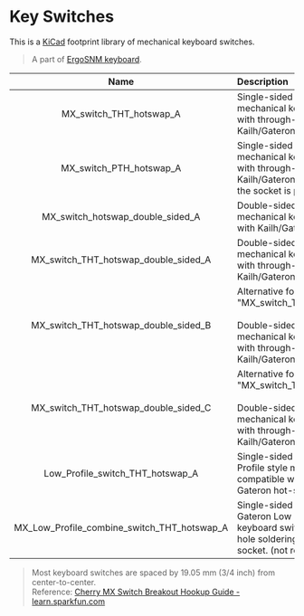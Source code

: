 # Key Switches

This is a [KiCad](https://www.kicad.org/) footprint library of mechanical keyboard switches.

> A part of [ErgoSNM keyboard](https://github.com/ziteh/ergo-snm-keyboard).

|                   Name                   | Description                                                                                                                                                                                                            |               Preview                |
| :--------------------------------------: | :--------------------------------------------------------------------------------------------------------------------------------------------------------------------------------------------------------------------- | :----------------------------------: |
|      MX_switch_THT_hotswap_A         | Single-sided mounting for Cherry MX style mechanical keyboard switch, compatible with through-hole soldering and Kailh/Gateron hot-swap socket.                                                                         | ![](https://i.imgur.com/1LXt14K.png) |
| MX_switch_PTH_hotswap_A | Single-sided mounting for Cherry MX style mechanical keyboard switch, compatible with through-hole soldering and Kailh/Gateron hot-swap socket, the hole of the socket is plated. | ![](https://i.imgur.com/6LuCiP6.png) |
| MX_switch_hotswap_double_sided_A | Double-sided mounting for Cherry MX style mechanical keyboard switch, compatible with Kailh/Gateron hot-swap socket. | ![](https://i.imgur.com/yuDGATy.jpg) |
| MX_switch_THT_hotswap_double_sided_A | Double-sided mounting for Cherry MX style mechanical keyboard switch, compatible with through-hole soldering and Kailh/Gateron hot-swap socket.                                                                         | ![](https://i.imgur.com/FqxFPHU.png) |
| MX_switch_THT_hotswap_double_sided_B | Alternative for "MX_switch_THT_hotswap_double_sided_A".<br/><br/> Double-sided mounting for Cherry MX style mechanical keyboard switch, compatible with through-hole soldering and Kailh/Gateron hot-swap socket. | ![](https://i.imgur.com/FT8S7ES.png) |
| MX_switch_THT_hotswap_double_sided_C | Alternative for "MX_switch_THT_hotswap_double_sided_A".<br/><br/> Double-sided mounting for Cherry MX style mechanical keyboard switch, compatible with through-hole soldering and Kailh/Gateron hot-swap socket. | ![](https://i.imgur.com/TTB4npf.jpg) |
|   Low_Profile_switch_THT_hotswap_A   | Single-sided mounting for Gateron Low Profile style mechanical keyboard switch, compatible with through-hole soldering and Gateron hot-swap socket.                                                               | ![](https://i.imgur.com/Qr6qtoj.png) |
| MX_Low_Profile_combine_switch_THT_hotswap_A  | Single-sided mounting for Cherry MX and Gateron Low Profile style mechanical keyboard switch, compatible with through-hole soldering and Gateron hot-swap socket. (not recommend)                                 | ![](https://i.imgur.com/pJa5Bhd.png) |

> Most keyboard switches are spaced by 19.05 mm (3/4 inch) from center-to-center.  
> Reference: [Cherry MX Switch Breakout Hookup Guide - learn.sparkfun.com](https://learn.sparkfun.com/tutorials/cherry-mx-switch-breakout-hookup-guide/all#matrixing-breakouts)

